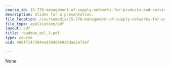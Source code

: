 ```yaml
---
course_id: 15-778-management-of-supply-networks-for-products-and-services-summer-2004
description: Slides for a presentation.
file_location: /coursemedia/15-778-management-of-supply-networks-for-products-and-services-summer-2004/468f714c584ea836dd0e0a6daa2a71af_roadmap_exl_3.pdf
file_type: application/pdf
layout: pdf
title: roadmap_exl_3.pdf
type: course
uid: 468f714c584ea836dd0e0a6daa2a71af

---
```

None